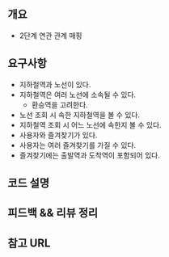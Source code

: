 ## 개요
- 2단계 연관 관계 매핑

## 요구사항
- 지하철역과 노선이 있다.
- 지하철역은 여러 노선에 소속될 수 있다.
  - 환승역을 고려한다.
- 노선 조회 시 속한 지하철역을 볼 수 있다.
- 지하철역 조회 시 어느 노선에 속한지 볼 수 있다.
- 사용자와 즐겨찾기가 있다.
- 사용자는 여러 즐겨찾기를 가질 수 있다.
- 즐겨찾기에는 출발역과 도착역이 포함되어 있다.

## 코드 설명

## 피드백 && 리뷰 정리

## 참고 URL
